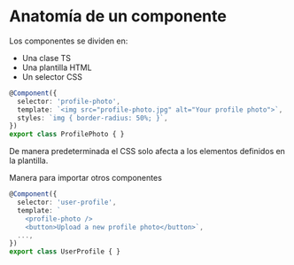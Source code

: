 # Anatomía de un componente 


Los componentes se dividen en:

- Una clase TS
- Una plantilla HTML
- Un selector CSS


```ts
@Component({
  selector: 'profile-photo',
  template: `<img src="profile-photo.jpg" alt="Your profile photo">`,
  styles: `img { border-radius: 50%; }`,
})
export class ProfilePhoto { }

```

De manera predeterminada el CSS solo afecta a los elementos definidos en la plantilla. 

Manera para importar otros componentes

```ts
@Component({
  selector: 'user-profile',
  template: `
    <profile-photo />
    <button>Upload a new profile photo</button>`,
  ...,
})
export class UserProfile { }
```